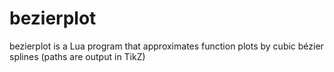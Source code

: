 # bezierplot
bezierplot is a Lua program that approximates function plots by cubic bézier splines (paths are output in TikZ)
